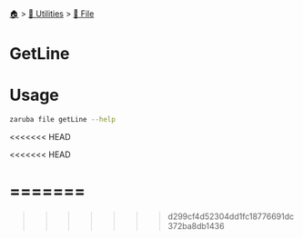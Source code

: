 <!--startTocHeader-->
[🏠](../../README.md) > [🔧 Utilities](../README.md) > [📁 File](README.md)
# GetLine
<!--endTocHeader-->

# Usage


```bash
zaruba file getLine --help
```

<<<<<<< HEAD

<!--startTocSubtopic-->
<<<<<<< HEAD

=======
=======
<!--startTocSubtopic-->
>>>>>>> d299cf4d52304dd1fc18776691dc372ba8db1436
<!--endTocSubtopic-->